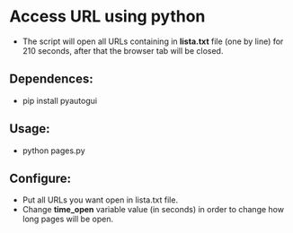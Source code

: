 # Access URL using python
- The script will open all URLs containing in **lista.txt** file (one by line) for 210 seconds, after that the browser tab will be closed.

## Dependences:
 - pip install pyautogui

## Usage:
 - python pages.py

## Configure:
 - Put all URLs you want open in lista.txt file.
 - Change **time_open** variable value (in seconds) in order to change how long pages will be open.
